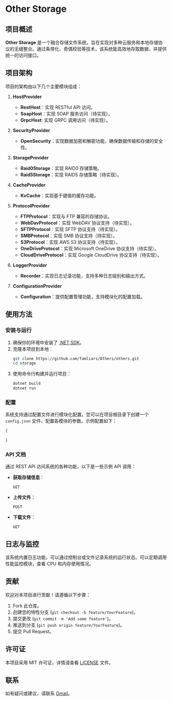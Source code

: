 # Other Storage

## 项目概述

**Other Storage** 是一个融合存储文件系统，旨在实现对多种云服务和本地存储协议的无缝整合。通过条带化、奇偶校验等技术，该系统能高效地存取数据，并提供统一的访问接口。

## 项目架构

项目的架构由以下几个主要模块组成：

1. **HostProvider**
   - **RestHost**：实现 RESTful API 访问。
   - **SoapHost**：实现 SOAP 服务访问（待实现）。
   - **GrpcHost**: 实现 GRPC 调用访问（待实现）。

2. **SecurityProvider**
   - **OpenSecurity**：实现数据加密和解密功能，确保数据传输和存储的安全性。

3. **StorageProvider**
   - **Raid0Storage**：实现 RAID0 存储策略。
   - **Raid5Storage**：实现 RAID5 存储策略（待实现）。

4. **CacheProvider**
   - **KvCache**：实现基于键值的缓存功能。

5. **ProtocolProvider**
   - **FTPProtocol**：实现与 FTP 兼容的存储协议。
   - **WebDavProtocol**：实现 WebDAV 协议支持（待实现）。
   - **SFTPProtocol**：实现 SFTP 协议支持（待实现）。
   - **SMBProtocol**：实现 SMB 协议支持（待实现）。
   - **S3Protocol**：实现 AWS S3 协议支持（待实现）。
   - **OneDriveProtocol**：实现 Microsoft OneDrive 协议支持（待实现）。
   - **CloudDriveProtocol**：实现 Google CloudDrive 协议支持（待实现）。
  
6. **LoggerProvider**
   - **Recorder**：实现日志记录功能，支持多种日志级别和输出方式。

7. **ConfigurationProvider**
   - **Configuration**：提供配置管理功能，支持模块化的配置加载。 

## 使用方法

### 安装与运行

1. 确保你的环境中安装了 [.NET SDK](https://dotnet.microsoft.com/download)。
2. 克隆本项目到本地：
   ```bash
   git clone https://github.com/famliars/Others/others.git
   cd storage
   ```
3. 使用命令行构建并运行项目：
   ```bash
   dotnet build
   dotnet run
   ```

### 配置

系统支持通过配置文件进行模块化配置。您可以在项目根目录下创建一个 `config.json` 文件，配置各模块的参数。示例配置如下：

```json
{
  
}
```

### API 文档

通过 REST API 访问系统的各种功能，以下是一些示例 API 调用：

- **获取存储信息**：
  ```
  GET 
  ```

- **上传文件**：
  ```
  POST 
  ```

- **下载文件**：
  ```
  GET 
  ```

## 日志与监控

该系统内置日志功能，可以通过控制台或文件记录系统的运行状态。可以定期调用性能监控模块，查看 CPU 和内存使用情况。


## 贡献

欢迎对本项目进行贡献！请遵循以下步骤：

1. Fork 此仓库。
2. 创建您的特性分支 (`git checkout -b feature/YourFeature`)。
3. 提交更改 (`git commit -m 'Add some feature'`)。
4. 推送到分支 (`git push origin feature/YourFeature`)。
5. 提交 Pull Request。

## 许可证

本项目采用 MIT 许可证，详情请查看 [LICENSE](/LICENSE) 文件。

## 联系

如有疑问或建议，请联系 [Gmail](mailto:light.link.point@gmail.com)。

